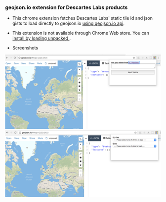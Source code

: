 ### geojson.io extension for Descartes Labs products

- This chrome extension fetches Descartes Labs' static tile id and json gists to load directly to geojson.io [using geojson.io api](https://github.com/mapbox/geojson.io#api).

- This extension is not available through Chrome Web store. You can [install by loading unpacked ](https://developer.chrome.com/extensions/getstarted#unpacked).

- Screenshots

![how it works on landingpage](images/ss1.png)
![how it works with fetched dl tiles and gists](images/ss2.png)
